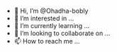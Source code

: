 - 👋 Hi, I’m @Ohadha-bobly
- 👀 I’m interested in ...
- 🌱 I’m currently learning ...
- 💞️ I’m looking to collaborate on ...
- 📫 How to reach me ...

<!---
Ohadha-bobly/Ohadha-bobly is a ✨ special ✨ repository because its `README.md` (this file) appears on your GitHub profile.
You can click the Preview link to take a look at your changes.
--->
